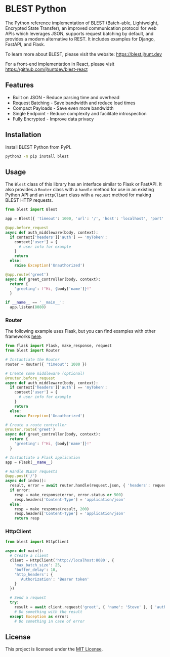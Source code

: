 # BLEST Python

The Python reference implementation of BLEST (Batch-able, Lightweight, Encrypted State Transfer), an improved communication protocol for web APIs which leverages JSON, supports request batching by default, and provides a modern alternative to REST. It includes examples for Django, FastAPI, and Flask.

To learn more about BLEST, please visit the website: https://blest.jhunt.dev

For a front-end implementation in React, please visit https://github.com/jhuntdev/blest-react

## Features

- Built on JSON - Reduce parsing time and overhead
- Request Batching - Save bandwidth and reduce load times
- Compact Payloads - Save even more bandwidth
- Single Endpoint - Reduce complexity and facilitate introspection
- Fully Encrypted - Improve data privacy

## Installation

Install BLEST Python from PyPI.

```bash
python3 -m pip install blest
```

## Usage

The `Blest` class of this library has an interface similar to Flask or FastAPI. It also provides a `Router` class with a `handle` method for use in an existing Python API and an `HttpClient` class with a `request` method for making BLEST HTTP requests.

```python
from blest import Blest

app = Blest({ 'timeout': 1000, 'url': '/', 'host': 'localhost', 'port': 8080, 'cors': 'http://localhost:3000' })

@app.before_request
async def auth_middleware(body, context):
  if context['headers']['auth'] == 'myToken':
    context['user'] = {
      # user info for example
    }
    return
  else:
    raise Exception('Unauthorized')

@app.route('greet')
async def greet_controller(body, context):
  return {
    'greeting': f"Hi, {body['name']}!"
  }

if __name__ == '__main__':
  app.listen(8080)
```

### Router

The following example uses Flask, but you can find examples with other frameworks [here](examples).

```python
from flask import Flask, make_response, request
from blest import Router

# Instantiate the Router
router = Router({ 'timeout': 1000 })

# Create some middleware (optional)
@router.before_request
async def auth_middleware(body, context):
  if context['headers']['auth'] == 'myToken':
    context['user'] = {
      # user info for example
    }
    return
  else:
    raise Exception('Unauthorized')

# Create a route controller
@router.route('greet')
async def greet_controller(body, context):
  return {
    'greeting': f"Hi, {body['name']}!"
  }

# Instantiate a Flask application
app = Flask(__name__)

# Handle BLEST requests
@app.post('/')
async def index():
  result, error = await router.handle(request.json, { 'headers': request.headers })
  if error:
    resp = make_response(error, error.status or 500)
    resp.headers['Content-Type'] = 'application/json'
  else:
    resp = make_response(result, 200)
    resp.headers['Content-Type'] = 'application/json'
    return resp
```

### HttpClient

```python
from blest import HttpClient

async def main():
  # Create a client
  client = HttpClient('http://localhost:8080', {
    'max_batch_size': 25,
    'buffer_delay': 10,
    'http_headers': {
      'Authorization': 'Bearer token'
    }
  })

  # Send a request
  try:
    result = await client.request('greet', { 'name': 'Steve' }, { 'auth': 'myToken' })
    # Do something with the result
  except Exception as error:
    # Do something in case of error
```

## License

This project is licensed under the [MIT License](LICENSE).